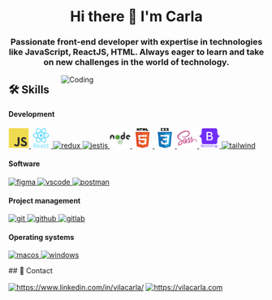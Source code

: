 <h1 align="center">Hi there 👋 I'm Carla</h1>
<h3 align="center"> Passionate front-end developer with expertise in technologies like JavaScript, ReactJS, HTML. 
Always eager to learn and take on new challenges in the world of technology.</h3>
<img align="right" alt="Coding" width="400" src="https://camo.githubusercontent.com/dd9607cffb614b160651ea2d993fad4890718d42ca26da381049dd7934922a09/68747470733a2f2f6d65646961342e67697068792e636f6d2f6d656469612f3668654251536a7432496f41382f67697068792e6769663f6369643d656366303565343771766c726f736a646f766d696375397833616d3371696e627065376a743462657570677270397070267269643d67697068792e6769662663743d67">

## 🛠 Skills
<h4 align="left">Development </h4>
<p align="left"> 
  <a href="" target="_blank" rel="noreferrer">
   <img src="https://raw.githubusercontent.com/devicons/devicon/master/icons/javascript/javascript-original.svg" alt="javascript" width="40" height="40"/> 
  </a>
 <a href="" target="_blank" rel="noreferrer"> 
    <img src="https://raw.githubusercontent.com/devicons/devicon/master/icons/react/react-original-wordmark.svg" alt="react" width="40" height="40"/>
 </a>
 <a href="" target="_blank" rel="noreferrer"> 
   <img src="https://www.svgrepo.com/show/303557/redux-logo.svg" alt="redux" width="40" height="40"/> 
  </a> 

 <a href="" target="_blank" rel="noreferrer"> 
   <img src="https://icon.icepanel.io/Technology/svg/Jest.svg" alt="jestjs" width="40" height="40"/> 
  </a> 
  <a href="" target="_blank" rel="noreferrer"> 
   <img src="https://raw.githubusercontent.com/devicons/devicon/master/icons/nodejs/nodejs-original-wordmark.svg" alt="nodejs" width="40" height="40"/>   
  </a>
 <a href="" target="_blank" rel="noreferrer"> 
  <img src="https://raw.githubusercontent.com/devicons/devicon/master/icons/html5/html5-original-wordmark.svg" alt="html5" width="40" height="40"/> 
 </a>
 
 <a href="" target="_blank" rel="noreferrer"> 
  <img src="https://raw.githubusercontent.com/devicons/devicon/master/icons/css3/css3-original-wordmark.svg" alt="css3" width="40" height="40"/> 
 </a>
  <a href="" target="_blank" rel="noreferrer"> 
     <img src="https://raw.githubusercontent.com/devicons/devicon/master/icons/sass/sass-original.svg" alt="sass" width="40" height="40"/> 
  </a>
  <a href="" target="_blank" rel="noreferrer"> 
    <img src="https://raw.githubusercontent.com/devicons/devicon/master/icons/bootstrap/bootstrap-plain-wordmark.svg" alt="bootstrap" width="40" height="40"/> 
  </a>
  <a href="" target="_blank" rel="noreferrer"> 
    <img src="https://upload.wikimedia.org/wikipedia/commons/d/d5/Tailwind_CSS_Logo.svg" alt="tailwind" width="40" height="40"/> 
  </a>

<h4 align="left">Software </h4>
 <a href="" target="_blank" rel="noreferrer"> 
    <img src="https://www.vectorlogo.zone/logos/figma/figma-icon.svg" alt="figma" width="40" height="40"/> 
  </a>

   <a href="" target="_blank" rel="noreferrer"> 
    <img src="https://upload.wikimedia.org/wikipedia/commons/9/9a/Visual_Studio_Code_1.35_icon.svg" alt="vscode" width="40" height="40"/> 
  </a>

  <a href="" target="_blank" rel="noreferrer"> 
   <img src="https://www.vectorlogo.zone/logos/getpostman/getpostman-icon.svg" alt="postman" width="40" height="40"/> 
  </a>

<h4 align="left">Project management </h4>

  <a href="" target="_blank" rel="noreferrer"> 
   <img src="https://upload.wikimedia.org/wikipedia/commons/3/3f/Git_icon.svg" alt="git" width="40" height="40"/> 
  </a> 
   <a href="" target="_blank" rel="noreferrer"> 
   <img src="https://static-00.iconduck.com/assets.00/github-icon-2048x2048-dpporae2.png" alt="github" width="40" height="40"/> 
  </a> 
<a href="" target="_blank" rel="noreferrer"> 
   <img src="https://upload.wikimedia.org/wikipedia/commons/3/35/GitLab_icon.svg" alt="gitlab" width="40" height="40"/> 
  </a> 

<h4 align="left">Operating systems </h4>
<a href="" target="_blank" rel="noreferrer"> 
   <img src="https://upload.wikimedia.org/wikipedia/commons/a/ab/Icon-Mac.svg" alt="macos" width="40" height="40"/> 
  </a> 
<a href="" target="_blank" rel="noreferrer"> 
   <img src="https://www.svgrepo.com/show/176748/windows-windows.svg" alt="windows" width="40" height="40"/> 
  </a> 
</p>
## 🔗 Contact 
<p align="left">

<a href="https://www.linkedin.com/in/vilacarla/" target="blank"><img align="center" src="https://raw.githubusercontent.com/rahuldkjain/github-profile-readme-generator/master/src/images/icons/Social/linked-in-alt.svg" alt="https://www.linkedin.com/in/vilacarla/" height="30" width="40" /></a>
<a href="https://vilacarla.com" target="blank"><img align="center" src="https://icon-library.com/images/white-website-icon-png/white-website-icon-png-9.jpgg" alt="https://vilacarla.com" height="30" width="40" /></a>
</p>

